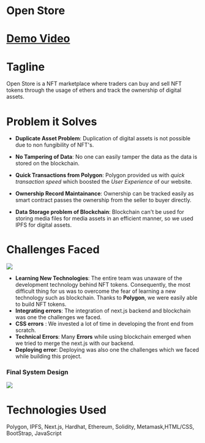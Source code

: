 # Open Store

# [Demo Video](https://www.youtube.com/watch?v=sHytyvUQB0Q)
# Tagline

Open Store is a NFT marketplace where traders can buy and sell NFT tokens through the usage of ethers and track the ownership of digital assets.

# Problem it Solves

* **Duplicate Asset Problem**: Duplication of digital assets is not possible due to non fungibility of NFT's.

* **No Tampering of Data**: No one can easily tamper the data as the data is stored on the blockchain. 

* **Quick Transactions from Polygon**: Polygon provided us with *quick transaction speed* which boosted the *User Experience* of our website.

* **Ownership Record Maintainance**: Ownership can be tracked easily as smart contract passes the ownership from the seller to buyer directly.

* **Data Storage problem of Blockchain**: Blockchain can't be used for storing media files for media assets in an efficient manner, so we used IPFS for digital assets. 

# Challenges Faced 

![](https://res.cloudinary.com/dnv3ztqf1/image/upload/v1632647684/devathon/1_hu7TeBZ7lX4BTzUVLIhQJQ_u0vhgp.png)


* **Learning New Technologies**: The entire team was unaware of the development technology behind NFT tokens. Consequently, the most difficult thing for us was to overcome the fear of learning a new technology such as blockchain. Thanks to **Polygon**, we were easily able to build NFT tokens. 
* **Integrating errors**: The integration of next.js backend and blockchain was one the challenges we faced.
* **CSS errors** : We invested a lot of time in developing the front end from scratch.
* **Technical Errors**: Many **Errors** while using blockchain emerged when we tried to merge the next.js with our backend.
* **Deploying error**:  Deploying was also one the challenges which we faced while building this project. 

### **Final System Design**

![](https://res.cloudinary.com/dnv3ztqf1/image/upload/v1632645360/devathon/design.jpg)


# Technologies Used

Polygon, IPFS, Next.js, Hardhat, Ethereum, Solidity, Metamask,HTML/CSS, BootStrap, JavaScript
